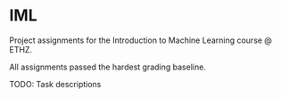 # IML
Project assignments for the Introduction to Machine Learning course @ ETHZ.

All assignments passed the hardest grading baseline.

TODO: Task descriptions
